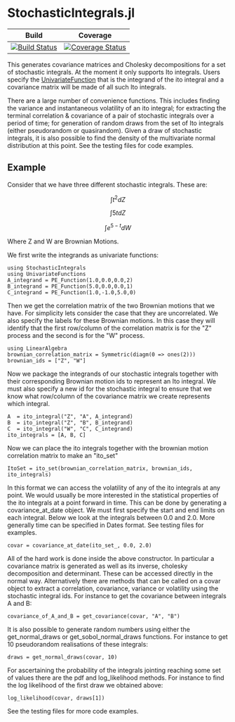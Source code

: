 # StochasticIntegrals.jl

| Build | Coverage |
|-------|----------|
| [![Build Status](https://travis-ci.com/s-baumann/StochasticIntegrals.jl.svg?branch=master)](https://travis-ci.org/s-baumann/StochasticIntegrals.jl) | [![Coverage Status](https://coveralls.io/repos/github/s-baumann/StochasticIntegrals.jl/badge.svg?branch=master)](https://coveralls.io/github/s-baumann/StochasticIntegrals.jl?branch=master)

This generates covariance matrices and Cholesky decompositions for a set of stochastic integrals.
At the moment it only supports Ito integrals. Users specify the [UnivariateFunction](https://github.com/s-baumann/UnivariateFunctions.jl) that is the integrand of the ito integral and a covariance matrix will be made of all such Ito integrals.

There are a large number of convenience functions. This includes finding the variance and instantaneous volatility of an ito integral; for extracting the terminal correlation & covariance of a pair of stochastic integrals over a period of time; for generation of random draws from the set of Ito integrals (either pseudorandom or quasirandom). Given a draw of stochastic integrals, it is also possible to find the density of the multivariate normal distribution at this point. See the testing files for code examples.

## Example

Consider that we have three different stochastic integrals. These are:

$$ \int t^2 dZ $$

$$ \int 5t dZ $$

$$ \int e^{5 - t} dW $$

Where Z and W are Brownian Motions.

We first write the integrands as univariate functions:
```
using StochasticIntegrals
using UnivariateFunctions
A_integrand = PE_Function(1.0,0.0,0.0,2)
B_integrand = PE_Function(5.0,0.0,0.0,1)
C_integrand = PE_Function(1.0,-1.0,5.0,0)
```
Then we get the correlation matrix of the two Brownian motions that we have. For simplicity
lets consider the case that they are uncorrelated. We also specify the labels for these
Brownian motions. In this case they will identify that the first row/column of the correlation
matrix is for the "Z" process and the second is for the "W" process.
```
using LinearAlgebra
brownian_correlation_matrix = Symmetric(diagm(0 => ones(2)))
brownian_ids = ["Z", "W"]
```
Now we package the integrands of our stochastic integrals together with their corresponding
Brownian motion ids to represent an Ito integral. We must also specify a new id for the stochastic
integral to ensure that we know what row/column of the covariance matrix we create represents which
integral.
```
A  = ito_integral("Z", "A", A_integrand)
B  = ito_integral("Z", "B", B_integrand)
C  = ito_integral("W", "C", C_integrand)
ito_integrals = [A, B, C]
```
Now we can place the ito integrals together with the brownian motion correlation matrix to make an "ito_set"
```
ItoSet = ito_set(brownian_correlation_matrix, brownian_ids, ito_integrals)
```
In this format we can access the volatility of any of the ito integrals at any point. We would usually be more
interested in the statistical properties of the ito integrals at a point forward in time. This can be done by
generating a covariance_at_date object. We must first specify the start and end limits on each integral. Below we
look at the integrals  between 0.0 and 2.0. More generally time can be specified in Dates format. See testing
files for examples.
```
covar = covariance_at_date(ito_set_, 0.0, 2.0)
```
All of the hard work is done inside the above constructor. In particular a covariance matrix is generated as
well as its inverse, cholesky decomposition and determinant. These can be accessed directly in the normal way.
Alternatively there are methods that can be called on a covar object to extract a correlation, covariance, variance or volatility using the stochastic integral ids. For instance to get the covariance between integrals A and B:
```
covariance_of_A_and_B = get_covariance(covar, "A", "B")
```
It is also possible to generate random numbers using either the get_normal_draws or get_sobol_normal_draws functions. For instance to get 10 pseudorandom realisations of these integrals:
```
draws = get_normal_draws(covar, 10)
```
For ascertaining the probability of the
integrals jointing reaching some set of values there are the pdf and log_likelihood methods. For instance
to find the log likelihood of the first draw we obtained above:
```
log_likelihood(covar, draws[1])
```
See the testing files for more code examples.
